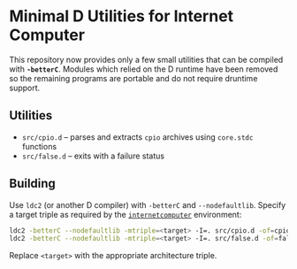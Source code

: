 # Minimal D Utilities for Internet Computer

This repository now provides only a few small utilities that can be compiled with **`-betterC`**. Modules which relied on the D runtime have been removed so the remaining programs are portable and do not require druntime support.

## Utilities

- `src/cpio.d` – parses and extracts `cpio` archives using `core.stdc` functions
- `src/false.d` – exits with a failure status

## Building

Use `ldc2` (or another D compiler) with `-betterC` and `--nodefaultlib`. Specify a target triple as required by the [`internetcomputer`](https://github.com/Jonathan-R-Anderson/internetcomputer) environment:

```bash
ldc2 -betterC --nodefaultlib -mtriple=<target> -I=. src/cpio.d -of=cpio
ldc2 -betterC --nodefaultlib -mtriple=<target> -I=. src/false.d -of=false
```

Replace `<target>` with the appropriate architecture triple.
